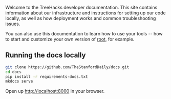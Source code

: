 Welcome to the TreeHacks developer documentation. This site contains information about our infrastructure and instructions for setting up our code locally, as well as how deployment works and common troubleshooting issues.

You can also use this documentation to learn how to use your tools -- how to start and customize your own version of [root](https://root.treehacks.com), for example.

## Running the docs locally

```bash
git clone https://github.com/TheStanfordDaily/docs.git
cd docs
pip install -r requirements-docs.txt
mkdocs serve
```

Open up [http://localhost:8000](http://localhost:8000) in your browser.